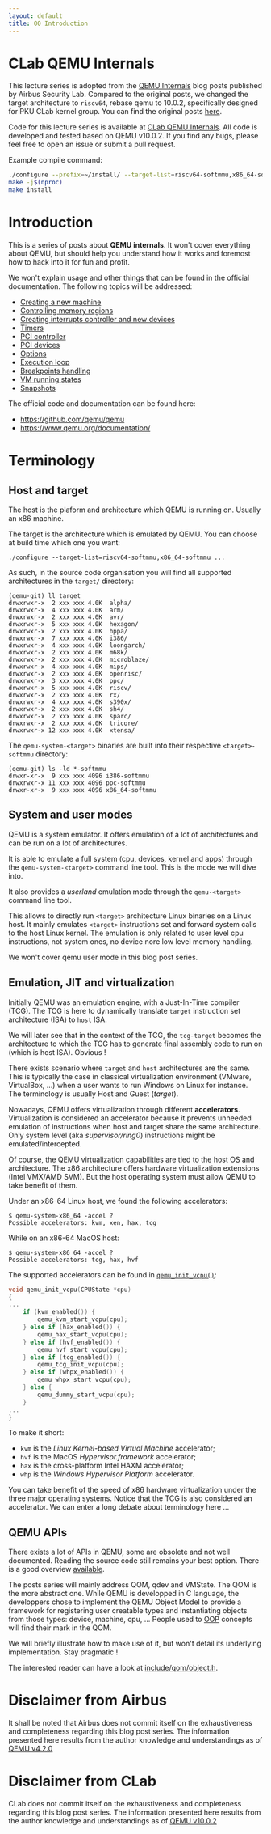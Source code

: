 ```yaml
---
layout: default
title: 00 Introduction
---
```


# CLab QEMU Internals

This lecture series is adopted from the [QEMU Internals](https://airbus-seclab.github.io/qemu_blog/) blog posts published by Airbus Security Lab. Compared to the original posts, we changed the target architecture to `riscv64`, rebase qemu to 10.0.2, specifically designed for PKU CLab kernel group. You can find the original posts [here](https://airbus-seclab.github.io/qemu_blog/).

Code for this lecture series is available at [CLab QEMU Internals](https://github.com/pkucnc/qemu_internals). All code is developed and tested based on QEMU v10.0.2. If you find any bugs, please feel free to open an issue or submit a pull request.

Example compile command:

```bash
./configure --prefix=~/install/ --target-list=riscv64-softmmu,x86_64-softmmu --disable-docs
make -j$(nproc)
make install
```

# Introduction

This is a series of posts about **QEMU internals**. It won't cover
everything about QEMU, but should help you understand how it works and
foremost how to hack into it for fun and profit.

We won't explain usage and other things that can be found in the
official documentation. The following topics will be addressed:

- [Creating a new machine](machine.html)
- [Controlling memory regions](regions.html)
- [Creating interrupts controller and new devices](devices.html)
- [Timers](timers.html)
- [PCI controller](pci.html)
- [PCI devices](pci_slave.html)
- [Options](options.html)
- [Execution loop](exec.html)
- [Breakpoints handling](brk.html)
- [VM running states](runstate.html)
- [Snapshots](snapshot.html)

The official code and documentation can be found here:

- https://github.com/qemu/qemu
- https://www.qemu.org/documentation/

# Terminology

## Host and target

The host is the plaform and architecture which QEMU is running
on. Usually an x86 machine.

The target is the architecture which is emulated by QEMU. You can
choose at build time which one you want:

```
./configure --target-list=riscv64-softmmu,x86_64-softmmu ...
```

As such, in the source code organisation you will find all supported
architectures in the `target/` directory:

```
(qemu-git) ll target
drwxrwxr-x  2 xxx xxx 4.0K  alpha/
drwxrwxr-x  4 xxx xxx 4.0K  arm/
drwxrwxr-x  2 xxx xxx 4.0K  avr/
drwxrwxr-x  5 xxx xxx 4.0K  hexagon/
drwxrwxr-x  2 xxx xxx 4.0K  hppa/
drwxrwxr-x  7 xxx xxx 4.0K  i386/
drwxrwxr-x  4 xxx xxx 4.0K  loongarch/
drwxrwxr-x  2 xxx xxx 4.0K  m68k/
drwxrwxr-x  2 xxx xxx 4.0K  microblaze/
drwxrwxr-x  4 xxx xxx 4.0K  mips/
drwxrwxr-x  2 xxx xxx 4.0K  openrisc/
drwxrwxr-x  3 xxx xxx 4.0K  ppc/
drwxrwxr-x  5 xxx xxx 4.0K  riscv/
drwxrwxr-x  2 xxx xxx 4.0K  rx/
drwxrwxr-x  4 xxx xxx 4.0K  s390x/
drwxrwxr-x  2 xxx xxx 4.0K  sh4/
drwxrwxr-x  2 xxx xxx 4.0K  sparc/
drwxrwxr-x  2 xxx xxx 4.0K  tricore/
drwxrwxr-x 12 xxx xxx 4.0K  xtensa/
```

The `qemu-system-<target>` binaries are built into their respective `<target>-softmmu` directory:

```
(qemu-git) ls -ld *-softmmu
drwxr-xr-x  9 xxx xxx 4096 i386-softmmu
drwxrwxr-x 11 xxx xxx 4096 ppc-softmmu
drwxr-xr-x  9 xxx xxx 4096 x86_64-softmmu
```


## System and user modes

QEMU is a system emulator. It offers emulation of a lot of
architectures and can be run on a lot of architectures.

It is able to emulate a full system (cpu, devices, kernel and apps)
through the `qemu-system-<target>` command line tool. This is the mode we
will dive into.

It also provides a *userland* emulation mode through the `qemu-<target>`
command line tool.

This allows to directly run `<target>` architecture Linux binaries on
a Linux host. It mainly emulates `<target>` instructions set and
forward system calls to the host Linux kernel. The emulation is only
related to user level cpu instructions, not system ones, no device
nore low level memory handling.

We won't cover qemu user mode in this blog post series.


## Emulation, JIT and virtualization

Initially QEMU was an emulation engine, with a Just-In-Time compiler
(TCG). The TCG is here to dynamically translate `target` instruction
set architecture (ISA) to `host` ISA.

We will later see that in the context of the TCG, the `tcg-target`
becomes the architecture to which the TCG has to generate final
assembly code to run on (which is host ISA). Obvious !

There exists scenario where `target` and `host` architectures are the
same. This is typically the case in classical virtualization
environment (VMware, VirtualBox, ...) when a user wants to run Windows
on Linux for instance. The terminology is usually Host and Guest
(*target*).

Nowadays, QEMU offers virtualization through different
**accelerators**. Virtualization is considered an accelerator because
it prevents unneeded emulation of instructions when host and target
share the same architecture. Only system level (aka
*supervisor/ring0*) instructions might be emulated/intercepted.

Of course, the QEMU virtualization capabilities are tied to the host
OS and architecture. The x86 architecture offers hardware
virtualization extensions (Intel VMX/AMD SVM). But the host operating
system must allow QEMU to take benefit of them.

Under an x86-64 Linux host, we found the following accelerators:

```
$ qemu-system-x86_64 -accel ?
Possible accelerators: kvm, xen, hax, tcg
```

While on an x86-64 MacOS host:

```
$ qemu-system-x86_64 -accel ?
Possible accelerators: tcg, hax, hvf
```

The supported accelerators can be found in
[`qemu_init_vcpu()`](https://github.com/qemu/qemu/tree/v4.2.0/cpus.c#L2134):

```c
void qemu_init_vcpu(CPUState *cpu)
{
...
    if (kvm_enabled()) {
        qemu_kvm_start_vcpu(cpu);
    } else if (hax_enabled()) {
        qemu_hax_start_vcpu(cpu);
    } else if (hvf_enabled()) {
        qemu_hvf_start_vcpu(cpu);
    } else if (tcg_enabled()) {
        qemu_tcg_init_vcpu(cpu);
    } else if (whpx_enabled()) {
        qemu_whpx_start_vcpu(cpu);
    } else {
        qemu_dummy_start_vcpu(cpu);
    }
...
}
```

To make it short:

- `kvm` is the *Linux Kernel-based Virtual Machine* accelerator;
- `hvf` is the MacOS *Hypervisor.framework* accelerator;
- `hax` is the cross-platform Intel HAXM accelerator;
- `whp` is the *Windows Hypervisor Platform* accelerator.

You can take benefit of the speed of x86 hardware virtualization under
the three major operating systems. Notice that the TCG is also
considered an accelerator. We can enter a long debate about
terminology here ...


## QEMU APIs

There exists a lot of APIs in QEMU, some are obsolete and not well
documented. Reading the source code still remains your best
option. There is a good overview
[available](https://habkost.net/posts/2016/11/incomplete-list-of-qemu-apis.html).

The posts series will mainly address QOM, qdev and VMState. The QOM is
the more abstract one. While QEMU is developped in C language, the
developpers chose to implement the QEMU Object Model to provide a
framework for registering user creatable types and instantiating
objects from those types: device, machine, cpu, ... People used to
[OOP](https://en.wikipedia.org/wiki/Object-oriented_programming)
concepts will find their mark in the QOM.

We will briefly illustrate how to make use of it, but won't detail its
underlying implementation. Stay pragmatic !

The interested reader can have a look at
[include/qom/object.h](https://github.com/qemu/qemu/tree/v4.2.0/include/qom/object.h).

# Disclaimer from Airbus

It shall be noted that Airbus does not commit itself on the
exhaustiveness and completeness regarding this blog post series. The
information presented here results from the author knowledge and
understandings as of [QEMU
v4.2.0](https://github.com/qemu/qemu/tree/v4.2.0)

# Disclaimer from CLab

CLab does not commit itself on the exhaustiveness and completeness regarding this blog post series. The information presented here results from the author knowledge and understandings as of [QEMU v10.0.2](https://github.com/qemu/qemu/tree/v10.0.2)